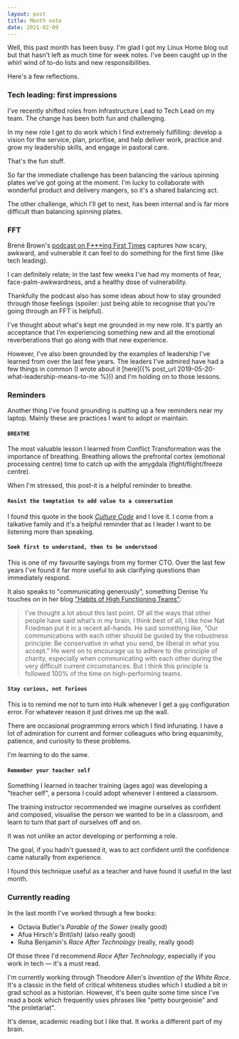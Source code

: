 ```yaml
---
layout: post
title: Month note
date: 2021-02-09
---
```


Well, this past month has been busy. I'm glad I got my Linux Home blog out but that hasn't left as much time for week notes. I've been caught up in the whirl wind of to-do lists and new responsibilities.

Here's a few reflections.

### Tech leading: first impressions

I've recently shifted roles from Infrastructure Lead to Tech Lead on my team. The change has been both fun and challenging.

In my new role I get to do work which I find extremely fulfilling: develop a vision for the service, plan, prioritise, and help deliver work, practice and grow my leadership skills, and engage in pastoral care.

That's the fun stuff. 

So far the immediate challenge has been balancing the various spinning plates we've got going at the moment. I'm lucky to collaborate with wonderful product and delivery mangers, so it's a shared balancing act.

The other challenge, which I'll get to next, has been internal and is far more difficult than balancing spinning plates.

### FFT

Brené Brown's [podcast on F***ing First Times](https://brenebrown.com/podcast/brene-on-ffts/) captures how scary, awkward, and vulnerable it can feel to do something for the first time (like tech leading).

I can definitely relate; in the last few weeks I've had my moments of fear, face-palm-awkwardness, and a healthy dose of vulnerability.

Thankfully the podcast also has some ideas about how to stay grounded through those feelings (spoiler: just being able to recognise that you're going through an FFT is helpful).

I've thought about what's kept me grounded in my new role. It's partly an acceptance that I'm experiencing something new and all the emotional reverberations that go along with that new experience. 

However, I've also been grounded by the examples of leadership I've learned from over the last few years. The leaders I've admired have had a few things in common (I wrote about it [here]({% post_url 2019-05-20-what-leadership-means-to-me %})) and I'm holding on to those lessons.

### Reminders

Another thing I've found grounding is putting up a few reminders near my laptop. Mainly these are practices I want to adopt or maintain.

#### `BREATHE`

The most valuable lesson I learned from Conflict Transformation was the importance of breathing. Breathing allows the prefrontal cortex (emotional processing centre) time to catch up with the amygdala (fight/flight/freeze centre).

When I'm stressed, this post-it is a helpful reminder to breathe.

#### `Resist the temptation to add value to a conversation`

I found this quote in the book [_Culture Code_](http://danielcoyle.com/the-culture-code/) and I love it. I come from a talkative family and it's a helpful reminder that as I leader I want to be listening more than speaking. 

#### `Seek first to understand, then to be understood`

This is one of my favourite sayings from my former CTO. Over the last few years I've found it far more useful to ask clarifying questions than immediately respond.

It also speaks to "communicating generously", something Denise Yu touches on in her blog ["Habits of High Functioning Teams"](https://deniseyu.io/2020/05/23/habits-of-high-performing-teams.html):

> I’ve thought a lot about this last point. Of all the ways that other people have said what’s in my brain, I think best of all, I like how Nat Friedman put it in a recent all-hands. He said something like, “Our communications with each other should be guided by the robustness principle: Be conservative in what you send, be liberal in what you accept.” He went on to encourage us to adhere to the principle of charity, especially when communicating with each other during the very difficult current circumstances. But I think this principle is followed 100% of the time on high-performing teams.

#### `Stay curious, not furious`

This is to remind me _not_ to turn into Hulk whenever I get a `gpg` configuration error. For whatever reason it just drives me up the wall. 

There are occasional programming errors which I find infuriating. I have a lot of admiration for current and former colleagues who bring equanimity, patience, and curiosity to these problems.

I'm learning to do the same. 

#### `Remember your teacher self`

Something I learned in teacher training (ages ago) was developing a "teacher self", a persona I could adopt whenever I entered a classroom. 

The training instructor recommended we imagine ourselves as confident and composed, visualise the person we wanted to be in a classroom, and learn to turn that part of ourselves off and on. 

It was not unlike an actor developing or performing a role.

The goal, if you hadn't guessed it, was to act confident until the confidence came naturally from experience.

I found this technique useful as a teacher and have found it useful in the last month.

### Currently reading

In the last month I've worked through a few books:

* Octavia Butler's _Parable of the Sower_ (really good)
* Afua Hirsch's _Brit(ish)_ (also really good)
* Ruha Benjamin's _Race After Technology_ (really, really good)

Of those three I'd recommend _Race After Technology_, especially if you work in tech –– it's a must read. 

I'm currently working through Theodore Allen's _Invention of the White Race_. It's a classic in the field of critical whiteness studies which I studied a bit in grad school as a historian. However, it's been quite some time since I've read a book which frequently uses phrases like "petty bourgeoisie" and "the proletariat".

It's dense, academic reading but I like that. It works a different part of my brain.

